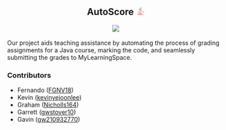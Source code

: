 <h2 align="center">AutoScore <img src="https://github.com/devicons/devicon/blob/master/icons/java/java-plain.svg" alt="java" width="20" height="20"/></h2>



<p align="center"  width="100"><img src="https://github.com/kevinyejoonlee/AutoScore/assets/73869929/a542f062-821b-49c8-ad2d-408c1496b907"/></p>



<p>Our project aids teaching assistance by automating the process of grading assignments for a Java course, marking the code, and seamlessly submitting the grades to MyLearningSpace.</p>




<h3> Contributors</h3>

<ul>
    <li>Fernando (<a href="https://github.com/FGNV18">FGNV18</a>)</li>
    <li>Kevin (<a href="https://github.com/kevinyejoonlee">kevinyejoonlee</a>)</li>
    <li>Graham (<a href="https://github.com/Nicholls164">Nicholls164</a>)</li>
    <li>Garrett (<a href="https://github.com/gwstover10">gwstover10</a>)</li>
    <li>Gavin (<a href="https://github.com/gw210932770">gw210932770</a>)</li>
</ul>



